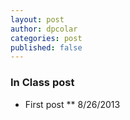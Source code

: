 ```yaml
---
layout: post
author: dpcolar
categories: post
published: false
---
```


### In Class post ###
* First post
** 8/26/2013
